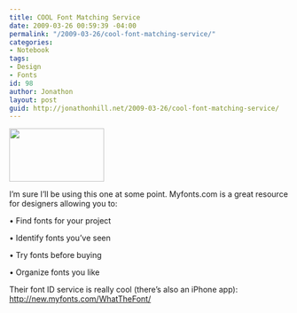 ```yaml
---
title: COOL Font Matching Service
date: 2009-03-26 00:59:39 -04:00
permalink: "/2009-03-26/cool-font-matching-service/"
categories:
- Notebook
tags:
- Design
- Fonts
id: 98
author: Jonathon
layout: post
guid: http://jonathonhill.net/2009-03-26/cool-font-matching-service/
---
```


[<img class="alignnone" title="MyFonts.com" src="http://origin.myfonts.com/s/images/logo/logo-beta.gif" alt="" width="171" height="96" />](http://new.myfonts.com/)

I&#8217;m sure I&#8217;ll be using this one at some point. Myfonts.com is a great resource for designers allowing you to:

• Find fonts for your project
  
• Identify fonts you’ve seen
  
• Try fonts before buying
  
• Organize fonts you like

Their font ID service is really cool (there&#8217;s also an iPhone app): <a href="http://new.myfonts.com/WhatTheFont/" target="_blank">http://new.myfonts.com/WhatTheFont/</a>